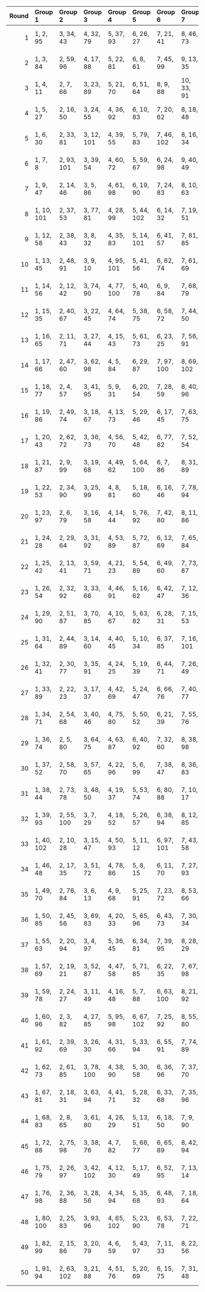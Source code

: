 |   Round | Group 1    | Group 2    | Group 3    | Group 4    | Group 5    | Group 6    | Group 7    | Group 8     | Group 9     | Group 10    | Group 11    | Group 12    | Group 13    | Group 14    | Group 15    | Group 16    | Group 17    | Group 18    | Group 19    | Group 20    | Group 21    | Group 22    | Group 23    | Group 24    | Group 25    | Group 26    | Group 27    | Group 28    | Group 29    | Group 30     | Group 31    | Group 32    | Group 33    | Group 34     |
|--------:|:-----------|:-----------|:-----------|:-----------|:-----------|:-----------|:-----------|:------------|:------------|:------------|:------------|:------------|:------------|:------------|:------------|:------------|:------------|:------------|:------------|:------------|:------------|:------------|:------------|:------------|:------------|:------------|:------------|:------------|:------------|:-------------|:------------|:------------|:------------|:-------------|
|       1 | 1, 2, 95   | 3, 34, 43  | 4, 32, 79  | 5, 37, 93  | 6, 26, 27  | 7, 21, 41  | 8, 46, 73  | 9, 28, 51   | 10, 70, 80  | 11, 44, 81  | 12, 64, 78  | 13, 50, 56  | 14, 85, 90  | 15, 60, 62  | 16, 31, 49  | 17, 65, 86  | 18, 92, 100 | 19, 22, 29  | 20, 25, 84  | 23, 39, 88  | 24, 69, 82  | 30, 91, 102 | 33, 48, 97  | 35, 59, 76  | 36, 47, 75  | 38, 55, 57  | 40, 83, 94  | 42, 58, 71  | 45, 68, 72  | 52, 74, 77   | 53, 61, 99  | 54, 66, 98  | 63, 67, 89  | 87, 96, 101  |
|       2 | 1, 3, 84   | 2, 59, 96  | 4, 17, 88  | 5, 22, 81  | 6, 8, 61   | 7, 45, 99  | 9, 13, 35  | 10, 24, 58  | 11, 32, 63  | 12, 44, 100 | 14, 18, 91  | 15, 28, 70  | 16, 26, 56  | 19, 54, 92  | 20, 23, 98  | 21, 82, 93  | 25, 50, 78  | 27, 57, 90  | 29, 40, 86  | 30, 66, 71  | 31, 36, 60  | 33, 42, 101 | 34, 69, 85  | 37, 76, 102 | 38, 46, 64  | 39, 51, 83  | 41, 47, 48  | 43, 79, 94  | 49, 80, 89  | 52, 72, 73   | 53, 67, 87  | 55, 74, 97  | 62, 77, 95  | 65, 68, 75   |
|       3 | 1, 4, 11   | 2, 7, 66   | 3, 23, 89  | 5, 21, 70  | 6, 51, 64  | 8, 9, 88   | 10, 33, 91 | 12, 73, 102 | 13, 31, 98  | 14, 61, 86  | 15, 30, 79  | 16, 25, 85  | 17, 41, 58  | 18, 29, 57  | 19, 75, 87  | 20, 37, 39  | 22, 65, 76  | 24, 40, 53  | 26, 63, 93  | 27, 50, 54  | 28, 55, 90  | 32, 38, 95  | 34, 56, 59  | 35, 43, 81  | 36, 48, 80  | 42, 44, 97  | 45, 49, 71  | 46, 60, 94  | 47, 68, 99  | 52, 62, 92   | 67, 72, 96  | 69, 78, 101 | 74, 82, 100 | 77, 83, 84   |
|       4 | 1, 5, 27   | 2, 16, 50  | 3, 24, 55  | 4, 36, 92  | 6, 10, 83  | 7, 20, 62  | 8, 18, 48  | 9, 80, 96   | 11, 46, 84  | 12, 15, 90  | 13, 74, 85  | 14, 73, 97  | 17, 42, 70  | 19, 49, 82  | 21, 32, 78  | 22, 58, 63  | 23, 28, 52  | 25, 34, 101 | 26, 61, 77  | 29, 68, 102 | 30, 38, 56  | 31, 43, 75  | 33, 39, 40  | 35, 71, 86  | 37, 91, 99  | 41, 72, 81  | 44, 64, 65  | 45, 59, 79  | 47, 66, 89  | 51, 88, 94   | 53, 98, 100 | 54, 69, 87  | 57, 60, 67  | 76, 93, 95   |
|       5 | 1, 6, 30   | 2, 33, 81  | 3, 12, 101 | 4, 39, 55  | 5, 79, 83  | 7, 46, 102 | 8, 16, 34  | 9, 21, 53   | 10, 56, 99  | 11, 17, 18  | 13, 49, 64  | 14, 70, 82  | 15, 69, 77  | 19, 50, 59  | 20, 48, 95  | 22, 42, 43  | 23, 37, 57  | 24, 62, 89  | 25, 44, 67  | 26, 86, 96  | 27, 60, 97  | 28, 80, 94  | 29, 66, 72  | 31, 76, 78  | 32, 47, 65  | 35, 38, 45  | 36, 41, 100 | 40, 85, 98  | 51, 75, 92  | 52, 63, 91   | 54, 71, 73  | 58, 74, 87  | 61, 84, 88  | 68, 90, 93   |
|       6 | 1, 7, 8    | 2, 93, 101 | 3, 39, 54  | 4, 60, 72  | 5, 59, 67  | 6, 24, 98  | 9, 40, 49  | 10, 38, 85  | 11, 43, 99  | 12, 32, 33  | 13, 27, 47  | 14, 52, 79  | 15, 34, 57  | 16, 76, 86  | 17, 50, 87  | 18, 70, 84  | 19, 56, 62  | 20, 91, 96  | 21, 66, 68  | 22, 37, 55  | 23, 71, 92  | 25, 28, 35  | 26, 31, 90  | 29, 45, 94  | 30, 75, 88  | 36, 97, 102 | 41, 65, 82  | 42, 53, 81  | 44, 61, 63  | 46, 89, 100  | 48, 64, 77  | 51, 74, 78  | 58, 80, 83  | 69, 73, 95   |
|       7 | 1, 9, 47   | 2, 14, 46  | 3, 5, 86   | 4, 61, 98  | 6, 19, 90  | 7, 24, 83  | 8, 10, 63  | 11, 15, 37  | 12, 26, 60  | 13, 34, 65  | 16, 20, 93  | 17, 30, 72  | 18, 28, 58  | 21, 56, 94  | 22, 25, 100 | 23, 84, 95  | 27, 52, 80  | 29, 59, 92  | 31, 42, 88  | 32, 68, 73  | 33, 38, 62  | 35, 44, 101 | 36, 71, 87  | 39, 78, 102 | 40, 48, 66  | 41, 53, 85  | 43, 49, 50  | 45, 81, 96  | 51, 82, 91  | 54, 74, 75   | 55, 69, 89  | 57, 76, 99  | 64, 79, 97  | 67, 70, 77   |
|       8 | 1, 10, 101 | 2, 37, 53  | 3, 77, 81  | 4, 28, 99  | 5, 44, 102 | 6, 14, 32  | 7, 19, 51  | 8, 54, 97   | 9, 15, 16   | 11, 47, 62  | 12, 68, 80  | 13, 67, 75  | 17, 48, 57  | 18, 46, 93  | 20, 40, 41  | 21, 35, 55  | 22, 60, 87  | 23, 42, 65  | 24, 84, 94  | 25, 58, 95  | 26, 78, 92  | 27, 64, 70  | 29, 74, 76  | 30, 45, 63  | 31, 79, 100 | 33, 36, 43  | 34, 39, 98  | 38, 83, 96  | 49, 73, 90  | 50, 61, 89   | 52, 69, 71  | 56, 72, 85  | 59, 82, 86  | 66, 88, 91   |
|       9 | 1, 12, 58  | 2, 38, 43  | 3, 8, 32   | 4, 35, 83  | 5, 14, 101 | 6, 41, 57  | 7, 81, 85  | 9, 48, 102  | 10, 18, 36  | 11, 23, 55  | 13, 19, 20  | 15, 51, 66  | 16, 72, 84  | 17, 71, 79  | 21, 52, 61  | 22, 50, 97  | 24, 44, 45  | 25, 39, 59  | 26, 64, 91  | 27, 46, 69  | 28, 88, 98  | 29, 62, 99  | 30, 82, 96  | 31, 68, 74  | 33, 78, 80  | 34, 49, 67  | 37, 40, 47  | 42, 87, 100 | 53, 77, 94  | 54, 65, 93   | 56, 73, 75  | 60, 76, 89  | 63, 86, 90  | 70, 92, 95   |
|      10 | 1, 13, 45  | 2, 48, 91  | 3, 9, 10   | 4, 95, 101 | 5, 41, 56  | 6, 62, 74  | 7, 61, 69  | 8, 26, 100  | 11, 42, 51  | 12, 40, 87  | 14, 34, 35  | 15, 29, 49  | 16, 54, 81  | 17, 36, 59  | 18, 78, 88  | 19, 52, 89  | 20, 72, 86  | 21, 58, 64  | 22, 93, 98  | 23, 68, 70  | 24, 39, 57  | 25, 73, 94  | 27, 30, 37  | 28, 33, 92  | 31, 47, 96  | 32, 77, 90  | 38, 99, 102 | 43, 67, 84  | 44, 55, 83  | 46, 63, 65   | 50, 66, 79  | 53, 76, 80  | 60, 82, 85  | 71, 75, 97   |
|      11 | 1, 14, 56  | 2, 12, 42  | 3, 74, 90  | 4, 77, 100 | 5, 40, 78  | 6, 9, 84   | 7, 68, 79  | 8, 67, 91   | 10, 44, 96  | 11, 36, 64  | 13, 43, 76  | 15, 26, 72  | 16, 52, 57  | 17, 22, 46  | 18, 49, 97  | 19, 28, 101 | 20, 55, 71  | 21, 95, 99  | 23, 62, 102 | 24, 32, 50  | 25, 37, 69  | 27, 33, 34  | 29, 65, 80  | 30, 86, 98  | 31, 85, 93  | 35, 66, 75  | 38, 58, 59  | 39, 53, 73  | 41, 60, 83  | 45, 82, 88   | 47, 92, 94  | 48, 63, 81  | 51, 54, 61  | 70, 87, 89   |
|      12 | 1, 15, 35  | 2, 40, 67  | 3, 22, 45  | 4, 64, 74  | 5, 38, 75  | 6, 58, 72  | 7, 44, 50  | 8, 79, 84   | 9, 54, 56   | 10, 25, 43  | 11, 59, 80  | 12, 86, 94  | 13, 16, 23  | 14, 19, 78  | 17, 33, 82  | 18, 63, 76  | 20, 21, 100 | 24, 85, 102 | 26, 73, 98  | 27, 42, 91  | 28, 37, 97  | 29, 53, 70  | 30, 41, 69  | 31, 87, 99  | 32, 49, 51  | 34, 77, 88  | 36, 52, 65  | 39, 62, 66  | 46, 68, 71  | 47, 55, 93   | 48, 60, 92  | 57, 61, 83  | 81, 90, 101 | 89, 95, 96   |
|      13 | 1, 16, 65  | 2, 11, 71  | 3, 27, 44  | 4, 15, 43  | 5, 61, 73  | 6, 23, 25  | 7, 56, 91  | 8, 51, 62   | 9, 75, 89   | 10, 26, 39  | 12, 49, 79  | 13, 36, 40  | 14, 41, 76  | 17, 84, 99  | 18, 24, 81  | 19, 77, 96  | 20, 42, 45  | 21, 29, 67  | 22, 34, 66  | 28, 30, 83  | 31, 35, 57  | 32, 46, 80  | 33, 54, 85  | 37, 50, 92  | 38, 48, 78  | 47, 72, 100 | 52, 88, 93  | 53, 58, 82  | 55, 64, 101 | 59, 98, 102  | 60, 68, 86  | 63, 69, 70  | 74, 94, 95  | 87, 90, 97   |
|      14 | 1, 17, 66  | 2, 47, 60  | 3, 62, 98  | 4, 5, 84   | 6, 29, 87  | 7, 97, 100 | 8, 69, 102 | 9, 27, 94   | 10, 57, 82  | 11, 26, 75  | 12, 21, 81  | 13, 37, 54  | 14, 25, 53  | 15, 71, 83  | 16, 33, 35  | 18, 61, 72  | 19, 85, 99  | 20, 36, 49  | 22, 59, 89  | 23, 46, 50  | 24, 51, 86  | 28, 34, 91  | 30, 52, 55  | 31, 39, 77  | 32, 44, 76  | 38, 40, 93  | 41, 45, 67  | 42, 56, 90  | 43, 64, 95  | 48, 58, 88   | 63, 68, 92  | 65, 74, 101 | 70, 78, 96  | 73, 79, 80   |
|      15 | 1, 18, 77  | 2, 4, 57   | 3, 41, 95  | 5, 9, 31   | 6, 20, 54  | 7, 28, 59  | 8, 40, 96  | 10, 14, 87  | 11, 24, 66  | 12, 22, 52  | 13, 84, 100 | 15, 50, 88  | 16, 19, 94  | 17, 78, 89  | 21, 46, 74  | 23, 53, 86  | 25, 36, 82  | 26, 62, 67  | 27, 32, 56  | 29, 38, 101 | 30, 65, 81  | 33, 72, 102 | 34, 42, 60  | 35, 47, 79  | 37, 43, 44  | 39, 75, 90  | 45, 76, 85  | 48, 68, 69  | 49, 63, 83  | 51, 70, 93   | 55, 92, 98  | 58, 73, 91  | 61, 64, 71  | 80, 97, 99   |
|      16 | 1, 19, 86  | 2, 49, 74  | 3, 18, 67  | 4, 13, 73  | 5, 29, 46  | 6, 17, 45  | 7, 63, 75  | 8, 25, 27   | 9, 58, 93   | 10, 53, 64  | 11, 77, 91  | 12, 28, 41  | 14, 51, 81  | 15, 38, 42  | 16, 43, 78  | 20, 26, 83  | 21, 79, 98  | 22, 44, 47  | 23, 31, 69  | 24, 36, 68  | 30, 32, 85  | 33, 37, 59  | 34, 48, 82  | 35, 56, 87  | 39, 52, 94  | 40, 50, 80  | 54, 90, 95  | 55, 60, 84  | 57, 66, 101 | 61, 100, 102 | 62, 70, 88  | 65, 71, 72  | 76, 96, 97  | 89, 92, 99   |
|      17 | 1, 20, 43  | 2, 62, 72  | 3, 36, 73  | 4, 56, 70  | 5, 42, 48  | 6, 77, 82  | 7, 52, 54  | 8, 23, 41   | 9, 57, 78   | 10, 84, 92  | 11, 14, 21  | 12, 17, 76  | 13, 33, 99  | 15, 31, 80  | 16, 61, 74  | 18, 19, 98  | 22, 83, 102 | 24, 71, 96  | 25, 40, 89  | 26, 35, 95  | 27, 51, 68  | 28, 39, 67  | 29, 85, 97  | 30, 47, 49  | 32, 75, 86  | 34, 50, 63  | 37, 60, 64  | 38, 65, 100 | 44, 66, 69  | 45, 53, 91   | 46, 58, 90  | 55, 59, 81  | 79, 88, 101 | 87, 93, 94   |
|      18 | 1, 21, 87  | 2, 9, 99   | 3, 19, 68  | 4, 49, 62  | 5, 64, 100 | 6, 7, 86   | 8, 31, 89  | 10, 71, 102 | 11, 29, 96  | 12, 59, 84  | 13, 28, 77  | 14, 23, 83  | 15, 39, 56  | 16, 27, 55  | 17, 73, 85  | 18, 35, 37  | 20, 63, 74  | 22, 38, 51  | 24, 61, 91  | 25, 48, 52  | 26, 53, 88  | 30, 36, 93  | 32, 54, 57  | 33, 41, 79  | 34, 46, 78  | 40, 42, 95  | 43, 47, 69  | 44, 58, 92  | 45, 66, 97  | 50, 60, 90   | 65, 70, 94  | 67, 76, 101 | 72, 80, 98  | 75, 81, 82   |
|      19 | 1, 22, 53  | 2, 34, 90  | 3, 25, 99  | 4, 8, 81   | 5, 18, 60  | 6, 16, 46  | 7, 78, 94  | 9, 44, 82   | 10, 13, 88  | 11, 72, 83  | 12, 71, 95  | 14, 48, 100 | 15, 40, 68  | 17, 47, 80  | 19, 30, 76  | 20, 56, 61  | 21, 26, 50  | 23, 32, 101 | 24, 59, 75  | 27, 66, 102 | 28, 36, 54  | 29, 41, 73  | 31, 37, 38  | 33, 69, 84  | 35, 89, 97  | 39, 70, 79  | 42, 62, 63  | 43, 57, 77  | 45, 64, 87  | 49, 86, 92   | 51, 96, 98  | 52, 67, 85  | 55, 58, 65  | 74, 91, 93   |
|      20 | 1, 23, 97  | 2, 6, 79   | 3, 16, 58  | 4, 14, 44  | 5, 76, 92  | 7, 42, 80  | 8, 11, 86  | 9, 70, 81   | 10, 69, 93  | 12, 46, 98  | 13, 38, 66  | 15, 45, 78  | 17, 28, 74  | 18, 54, 59  | 19, 24, 48  | 20, 51, 99  | 21, 30, 101 | 22, 57, 73  | 25, 64, 102 | 26, 34, 52  | 27, 39, 71  | 29, 35, 36  | 31, 67, 82  | 32, 88, 100 | 33, 87, 95  | 37, 68, 77  | 40, 60, 61  | 41, 55, 75  | 43, 62, 85  | 47, 84, 90   | 49, 94, 96  | 50, 65, 83  | 53, 56, 63  | 72, 89, 91   |
|      21 | 1, 24, 28  | 2, 29, 64  | 3, 31, 92  | 4, 53, 89  | 5, 72, 87  | 6, 12, 69  | 7, 65, 84  | 8, 30, 33   | 9, 17, 55   | 10, 22, 54  | 11, 13, 94  | 14, 27, 98  | 15, 32, 91  | 16, 18, 71  | 19, 23, 45  | 20, 34, 68  | 21, 42, 73  | 25, 38, 80  | 26, 36, 66  | 35, 60, 88  | 37, 67, 100 | 39, 50, 96  | 40, 76, 81  | 41, 46, 70  | 43, 52, 101 | 44, 79, 95  | 47, 86, 102 | 48, 56, 74  | 49, 61, 93  | 51, 57, 58   | 59, 90, 99  | 62, 82, 83  | 63, 77, 97  | 75, 78, 85   |
|      22 | 1, 25, 42  | 2, 13, 41  | 3, 59, 71  | 4, 21, 23  | 5, 54, 89  | 6, 49, 60  | 7, 73, 87  | 8, 24, 37   | 9, 69, 100  | 10, 47, 77  | 11, 34, 38  | 12, 39, 74  | 14, 63, 99  | 15, 82, 97  | 16, 22, 79  | 17, 75, 94  | 18, 40, 43  | 19, 27, 65  | 20, 32, 64  | 26, 28, 81  | 29, 33, 55  | 30, 44, 78  | 31, 52, 83  | 35, 48, 90  | 36, 46, 76  | 45, 70, 98  | 50, 86, 91  | 51, 56, 80  | 53, 62, 101 | 57, 96, 102  | 58, 66, 84  | 61, 67, 68  | 72, 92, 93  | 85, 88, 95   |
|      23 | 1, 26, 54  | 2, 32, 92  | 3, 33, 66  | 4, 46, 91  | 5, 16, 62  | 6, 42, 47  | 7, 12, 36  | 8, 39, 87   | 9, 18, 101  | 10, 45, 61  | 11, 85, 89  | 13, 52, 102 | 14, 22, 40  | 15, 27, 59  | 17, 23, 24  | 19, 55, 70  | 20, 76, 88  | 21, 75, 83  | 25, 56, 65  | 28, 48, 49  | 29, 43, 63  | 30, 68, 95  | 31, 50, 73  | 34, 86, 100 | 35, 72, 78  | 37, 82, 84  | 38, 53, 71  | 41, 44, 51  | 57, 81, 98  | 58, 69, 97   | 60, 77, 79  | 64, 80, 93  | 67, 90, 94  | 74, 96, 99   |
|      24 | 1, 29, 90  | 2, 51, 87  | 3, 70, 85  | 4, 10, 67  | 5, 63, 82  | 6, 28, 31  | 7, 15, 53  | 8, 20, 52   | 9, 11, 92   | 12, 25, 96  | 13, 30, 89  | 14, 16, 69  | 17, 21, 43  | 18, 32, 66  | 19, 40, 71  | 22, 26, 99  | 23, 36, 78  | 24, 34, 64  | 27, 62, 100 | 33, 58, 86  | 35, 65, 98  | 37, 48, 94  | 38, 74, 79  | 39, 44, 68  | 41, 50, 101 | 42, 77, 93  | 45, 84, 102 | 46, 54, 72  | 47, 59, 91  | 49, 55, 56   | 57, 88, 97  | 60, 80, 81  | 61, 75, 95  | 73, 76, 83   |
|      25 | 1, 31, 64  | 2, 44, 89  | 3, 14, 60  | 4, 40, 45  | 5, 10, 34  | 6, 37, 85  | 7, 16, 101 | 8, 43, 59   | 9, 83, 87   | 11, 50, 102 | 12, 20, 38  | 13, 25, 57  | 15, 21, 22  | 17, 53, 68  | 18, 74, 86  | 19, 73, 81  | 23, 54, 63  | 24, 52, 99  | 26, 46, 47  | 27, 41, 61  | 28, 66, 93  | 29, 48, 71  | 30, 90, 100 | 32, 84, 98  | 33, 70, 76  | 35, 80, 82  | 36, 51, 69  | 39, 42, 49  | 55, 79, 96  | 56, 67, 95   | 58, 75, 77  | 62, 78, 91  | 65, 88, 92  | 72, 94, 97   |
|      26 | 1, 32, 41  | 2, 30, 77  | 3, 35, 91  | 4, 24, 25  | 5, 19, 39  | 6, 44, 71  | 7, 26, 49  | 8, 68, 78   | 9, 42, 79   | 10, 62, 76  | 11, 48, 54  | 12, 83, 88  | 13, 58, 60  | 14, 29, 47  | 15, 63, 84  | 16, 90, 98  | 17, 20, 27  | 18, 23, 82  | 21, 37, 86  | 22, 67, 80  | 28, 89, 102 | 31, 46, 95  | 33, 57, 74  | 34, 45, 73  | 36, 53, 55  | 38, 81, 92  | 40, 56, 69  | 43, 66, 70  | 50, 72, 75  | 51, 59, 97   | 52, 64, 96  | 61, 65, 87  | 85, 94, 101 | 93, 99, 100  |
|      27 | 1, 33, 89  | 2, 22, 23  | 3, 17, 37  | 4, 42, 69  | 5, 24, 47  | 6, 66, 76  | 7, 40, 77  | 8, 60, 74   | 9, 46, 52   | 10, 81, 86  | 11, 56, 58  | 12, 27, 45  | 13, 61, 82  | 14, 88, 96  | 15, 18, 25  | 16, 21, 80  | 19, 35, 84  | 20, 65, 78  | 26, 87, 102 | 28, 75, 100 | 29, 44, 93  | 30, 39, 99  | 31, 55, 72  | 32, 43, 71  | 34, 51, 53  | 36, 79, 90  | 38, 54, 67  | 41, 64, 68  | 48, 70, 73  | 49, 57, 95   | 50, 62, 94  | 59, 63, 85  | 83, 92, 101 | 91, 97, 98   |
|      28 | 1, 34, 71  | 2, 54, 68  | 3, 40, 46  | 4, 75, 80  | 5, 50, 52  | 6, 21, 39  | 7, 55, 76  | 8, 82, 90   | 9, 12, 19   | 10, 15, 74  | 11, 31, 97  | 13, 29, 78  | 14, 59, 72  | 16, 17, 96  | 18, 41, 99  | 20, 81, 102 | 22, 69, 94  | 23, 38, 87  | 24, 33, 93  | 25, 49, 66  | 26, 37, 65  | 27, 83, 95  | 28, 45, 47  | 30, 73, 84  | 32, 48, 61  | 35, 58, 62  | 36, 63, 98  | 42, 64, 67  | 43, 51, 89  | 44, 56, 88   | 53, 57, 79  | 60, 70, 100 | 77, 86, 101 | 85, 91, 92   |
|      29 | 1, 36, 74  | 2, 5, 80   | 3, 64, 75  | 4, 63, 87  | 6, 40, 92  | 7, 32, 60  | 8, 38, 98  | 9, 39, 72   | 10, 52, 97  | 11, 22, 68  | 12, 48, 53  | 13, 18, 42  | 14, 45, 93  | 15, 24, 101 | 16, 51, 67  | 17, 91, 95  | 19, 58, 102 | 20, 28, 46  | 21, 33, 65  | 23, 29, 30  | 25, 61, 76  | 26, 82, 94  | 27, 81, 89  | 31, 62, 71  | 34, 54, 55  | 35, 49, 69  | 37, 56, 79  | 41, 78, 84  | 43, 88, 90  | 44, 59, 77   | 47, 50, 57  | 66, 83, 85  | 70, 86, 99  | 73, 96, 100  |
|      30 | 1, 37, 52  | 2, 58, 70  | 3, 57, 65  | 4, 22, 96  | 5, 6, 99   | 7, 38, 47  | 8, 36, 83  | 9, 41, 97   | 10, 30, 31  | 11, 25, 45  | 12, 50, 77  | 13, 32, 55  | 14, 74, 84  | 15, 48, 85  | 16, 68, 82  | 17, 54, 60  | 18, 89, 94  | 19, 64, 66  | 20, 35, 53  | 21, 69, 90  | 23, 26, 33  | 24, 29, 88  | 27, 43, 92  | 28, 73, 86  | 34, 95, 102 | 39, 63, 80  | 40, 51, 79  | 42, 59, 61  | 44, 87, 98  | 46, 62, 75   | 49, 72, 76  | 56, 78, 81  | 67, 71, 93  | 91, 100, 101 |
|      31 | 1, 38, 44  | 2, 73, 78  | 3, 48, 50  | 4, 19, 37  | 5, 53, 74  | 6, 80, 88  | 7, 10, 17  | 8, 13, 72   | 9, 29, 95   | 11, 27, 76  | 12, 57, 70  | 14, 15, 94  | 16, 39, 97  | 18, 79, 102 | 20, 67, 92  | 21, 36, 85  | 22, 31, 91  | 23, 47, 64  | 24, 35, 63  | 25, 81, 93  | 26, 43, 45  | 28, 71, 82  | 30, 46, 59  | 32, 69, 99  | 33, 56, 60  | 34, 61, 96  | 40, 62, 65  | 41, 49, 87  | 42, 54, 86  | 51, 55, 77   | 52, 66, 100 | 58, 68, 98  | 75, 84, 101 | 83, 89, 90   |
|      32 | 1, 39, 93  | 2, 55, 100 | 3, 7, 29   | 4, 18, 52  | 5, 26, 57  | 6, 38, 94  | 8, 12, 85  | 9, 22, 64   | 10, 20, 50  | 11, 82, 98  | 13, 48, 86  | 14, 17, 92  | 15, 76, 87  | 16, 75, 99  | 19, 44, 72  | 21, 51, 84  | 23, 34, 80  | 24, 60, 65  | 25, 30, 54  | 27, 36, 101 | 28, 63, 79  | 31, 70, 102 | 32, 40, 58  | 33, 45, 77  | 35, 41, 42  | 37, 73, 88  | 43, 74, 83  | 46, 66, 67  | 47, 61, 81  | 49, 68, 91   | 53, 90, 96  | 56, 71, 89  | 59, 62, 69  | 78, 95, 97   |
|      33 | 1, 40, 102 | 2, 10, 28  | 3, 15, 47  | 4, 50, 93  | 5, 11, 12  | 6, 97, 101 | 7, 43, 58  | 8, 64, 76   | 9, 63, 71   | 13, 44, 53  | 14, 42, 89  | 16, 36, 37  | 17, 31, 51  | 18, 56, 83  | 19, 38, 61  | 20, 80, 90  | 21, 54, 91  | 22, 74, 88  | 23, 60, 66  | 24, 95, 100 | 25, 70, 72  | 26, 41, 59  | 27, 75, 96  | 29, 32, 39  | 30, 35, 94  | 33, 49, 98  | 34, 79, 92  | 45, 69, 86  | 46, 57, 85  | 48, 65, 67   | 52, 68, 81  | 55, 78, 82  | 62, 84, 87  | 73, 77, 99   |
|      34 | 1, 46, 48  | 2, 17, 35  | 3, 51, 72  | 4, 78, 86  | 5, 8, 15   | 6, 11, 70  | 7, 27, 93  | 9, 25, 74   | 10, 55, 68  | 12, 13, 92  | 14, 37, 95  | 16, 77, 102 | 18, 65, 90  | 19, 34, 83  | 20, 29, 89  | 21, 45, 62  | 22, 33, 61  | 23, 79, 91  | 24, 41, 43  | 26, 69, 80  | 28, 44, 57  | 30, 67, 97  | 31, 54, 58  | 32, 59, 94  | 36, 42, 99  | 38, 60, 63  | 39, 47, 85  | 40, 52, 84  | 49, 53, 75  | 50, 64, 98   | 56, 66, 96  | 71, 76, 100 | 73, 82, 101 | 81, 87, 88   |
|      35 | 1, 49, 70  | 2, 76, 84  | 3, 6, 13   | 4, 9, 68   | 5, 25, 91  | 7, 23, 72  | 8, 53, 66  | 10, 11, 90  | 12, 35, 93  | 14, 75, 102 | 15, 33, 100 | 16, 63, 88  | 17, 32, 81  | 18, 27, 87  | 19, 43, 60  | 20, 31, 59  | 21, 77, 89  | 22, 39, 41  | 24, 67, 78  | 26, 42, 55  | 28, 65, 95  | 29, 52, 56  | 30, 57, 92  | 34, 40, 97  | 36, 58, 61  | 37, 45, 83  | 38, 50, 82  | 44, 46, 99  | 47, 51, 73  | 48, 62, 96   | 54, 64, 94  | 69, 74, 98  | 71, 80, 101 | 79, 85, 86   |
|      36 | 1, 50, 85  | 2, 45, 56  | 3, 69, 83  | 4, 20, 33  | 5, 65, 96  | 6, 43, 73  | 7, 30, 34  | 8, 35, 70   | 9, 37, 98   | 10, 59, 95  | 11, 78, 93  | 12, 18, 75  | 13, 71, 90  | 14, 36, 39  | 15, 23, 61  | 16, 28, 60  | 17, 19, 100 | 21, 38, 97  | 22, 24, 77  | 25, 29, 51  | 26, 40, 74  | 27, 48, 79  | 31, 44, 86  | 32, 42, 72  | 41, 66, 94  | 46, 82, 87  | 47, 52, 76  | 49, 58, 101 | 53, 92, 102 | 54, 62, 80   | 55, 67, 99  | 57, 63, 64  | 68, 88, 89  | 81, 84, 91   |
|      37 | 1, 55, 63  | 2, 20, 94  | 3, 4, 97   | 5, 36, 45  | 6, 34, 81  | 7, 39, 95  | 8, 28, 29  | 9, 23, 43   | 10, 48, 75  | 11, 30, 53  | 12, 72, 82  | 13, 46, 83  | 14, 66, 80  | 15, 52, 58  | 16, 87, 92  | 17, 62, 64  | 18, 33, 51  | 19, 67, 88  | 21, 24, 31  | 22, 27, 86  | 25, 41, 90  | 26, 71, 84  | 32, 93, 102 | 35, 50, 99  | 37, 61, 78  | 38, 49, 77  | 40, 57, 59  | 42, 85, 96  | 44, 60, 73  | 47, 70, 74   | 54, 76, 79  | 56, 68, 100 | 65, 69, 91  | 89, 98, 101  |
|      38 | 1, 57, 69  | 2, 19, 21  | 3, 52, 87  | 4, 47, 58  | 5, 71, 85  | 6, 22, 35  | 7, 67, 98  | 8, 45, 75   | 9, 32, 36   | 10, 37, 72  | 11, 39, 100 | 12, 61, 97  | 13, 80, 95  | 14, 20, 77  | 15, 73, 92  | 16, 38, 41  | 17, 25, 63  | 18, 30, 62  | 23, 40, 99  | 24, 26, 79  | 27, 31, 53  | 28, 42, 76  | 29, 50, 81  | 33, 46, 88  | 34, 44, 74  | 43, 68, 96  | 48, 84, 89  | 49, 54, 78  | 51, 60, 101 | 55, 94, 102  | 56, 64, 82  | 59, 65, 66  | 70, 90, 91  | 83, 86, 93   |
|      39 | 1, 59, 78  | 2, 24, 27  | 3, 11, 49  | 4, 16, 48  | 5, 7, 88   | 6, 63, 100 | 8, 21, 92  | 9, 26, 85   | 10, 12, 65  | 13, 17, 39  | 14, 28, 62  | 15, 36, 67  | 18, 22, 95  | 19, 32, 74  | 20, 30, 60  | 23, 58, 96  | 25, 86, 97  | 29, 54, 82  | 31, 61, 94  | 33, 44, 90  | 34, 70, 75  | 35, 40, 64  | 37, 46, 101 | 38, 73, 89  | 41, 80, 102 | 42, 50, 68  | 43, 55, 87  | 45, 51, 52  | 47, 83, 98  | 53, 84, 93   | 56, 76, 77  | 57, 71, 91  | 66, 81, 99  | 69, 72, 79   |
|      40 | 1, 60, 96  | 2, 3, 82   | 4, 27, 85  | 5, 95, 98  | 6, 67, 102 | 7, 25, 92  | 8, 55, 80  | 9, 24, 73   | 10, 19, 79  | 11, 35, 52  | 12, 23, 51  | 13, 69, 81  | 14, 31, 33  | 15, 64, 99  | 16, 59, 70  | 17, 83, 97  | 18, 34, 47  | 20, 57, 87  | 21, 44, 48  | 22, 49, 84  | 26, 32, 89  | 28, 50, 53  | 29, 37, 75  | 30, 42, 74  | 36, 38, 91  | 39, 43, 65  | 40, 54, 88  | 41, 62, 93  | 45, 58, 100 | 46, 56, 86   | 61, 66, 90  | 63, 72, 101 | 68, 76, 94  | 71, 77, 78   |
|      41 | 1, 61, 92  | 2, 39, 69  | 3, 26, 30  | 4, 31, 66  | 5, 33, 94  | 6, 55, 91  | 7, 74, 89  | 8, 14, 71   | 9, 67, 86   | 10, 32, 35  | 11, 19, 57  | 12, 24, 56  | 13, 15, 96  | 16, 29, 100 | 17, 34, 93  | 18, 20, 73  | 21, 25, 47  | 22, 36, 70  | 23, 44, 75  | 27, 40, 82  | 28, 38, 68  | 37, 62, 90  | 41, 52, 98  | 42, 78, 83  | 43, 48, 72  | 45, 54, 101 | 46, 81, 97  | 49, 88, 102 | 50, 58, 76  | 51, 63, 95   | 53, 59, 60  | 64, 84, 85  | 65, 79, 99  | 77, 80, 87   |
|      42 | 1, 62, 73  | 2, 61, 85  | 3, 78, 100 | 4, 38, 90  | 5, 30, 58  | 6, 36, 96  | 7, 37, 70  | 8, 50, 95   | 9, 20, 66   | 10, 46, 51  | 11, 16, 40  | 12, 43, 91  | 13, 22, 101 | 14, 49, 65  | 15, 89, 93  | 17, 56, 102 | 18, 26, 44  | 19, 31, 63  | 21, 27, 28  | 23, 59, 74  | 24, 80, 92  | 25, 79, 87  | 29, 60, 69  | 32, 52, 53  | 33, 47, 67  | 34, 72, 99  | 35, 54, 77  | 39, 76, 82  | 41, 86, 88  | 42, 57, 75   | 45, 48, 55  | 64, 81, 83  | 68, 84, 97  | 71, 94, 98   |
|      43 | 1, 67, 81  | 2, 18, 31  | 3, 63, 94  | 4, 41, 71  | 5, 28, 32  | 6, 33, 68  | 7, 35, 96  | 8, 57, 93   | 9, 76, 91   | 10, 16, 73  | 11, 69, 88  | 12, 34, 37  | 13, 21, 59  | 14, 26, 58  | 15, 17, 98  | 19, 36, 95  | 20, 22, 75  | 23, 27, 49  | 24, 38, 72  | 25, 46, 77  | 29, 42, 84  | 30, 40, 70  | 39, 64, 92  | 43, 54, 100 | 44, 80, 85  | 45, 50, 74  | 47, 56, 101 | 48, 83, 99  | 51, 90, 102 | 52, 60, 78   | 53, 65, 97  | 55, 61, 62  | 66, 86, 87  | 79, 82, 89   |
|      44 | 1, 68, 83  | 2, 8, 65   | 3, 61, 80  | 4, 26, 29  | 5, 13, 51  | 6, 18, 50  | 7, 9, 90   | 10, 23, 94  | 11, 28, 87  | 12, 14, 67  | 15, 19, 41  | 16, 30, 64  | 17, 38, 69  | 20, 24, 97  | 21, 34, 76  | 22, 32, 62  | 25, 60, 98  | 27, 88, 99  | 31, 56, 84  | 33, 63, 96  | 35, 46, 92  | 36, 72, 77  | 37, 42, 66  | 39, 48, 101 | 40, 75, 91  | 43, 82, 102 | 44, 52, 70  | 45, 57, 89  | 47, 53, 54  | 49, 85, 100  | 55, 86, 95  | 58, 78, 79  | 59, 73, 93  | 71, 74, 81   |
|      45 | 1, 72, 88  | 2, 75, 98  | 3, 38, 76  | 4, 7, 82   | 5, 66, 77  | 6, 65, 89  | 8, 42, 94  | 9, 34, 62   | 10, 40, 100 | 11, 41, 74  | 12, 54, 99  | 13, 24, 70  | 14, 50, 55  | 15, 20, 44  | 16, 47, 95  | 17, 26, 101 | 18, 53, 69  | 19, 93, 97  | 21, 60, 102 | 22, 30, 48  | 23, 35, 67  | 25, 31, 32  | 27, 63, 78  | 28, 84, 96  | 29, 83, 91  | 33, 64, 73  | 36, 56, 57  | 37, 51, 71  | 39, 58, 81  | 43, 80, 86   | 45, 90, 92  | 46, 61, 79  | 49, 52, 59  | 68, 85, 87   |
|      46 | 1, 75, 79  | 2, 26, 97  | 3, 42, 102 | 4, 12, 30  | 5, 17, 49  | 6, 52, 95  | 7, 13, 14  | 8, 99, 101  | 9, 45, 60   | 10, 66, 78  | 11, 65, 73  | 15, 46, 55  | 16, 44, 91  | 18, 38, 39  | 19, 33, 53  | 20, 58, 85  | 21, 40, 63  | 22, 82, 92  | 23, 56, 93  | 24, 76, 90  | 25, 62, 68  | 27, 72, 74  | 28, 43, 61  | 29, 77, 98  | 31, 34, 41  | 32, 37, 96  | 35, 51, 100 | 36, 81, 94  | 47, 71, 88  | 48, 59, 87   | 50, 67, 69  | 54, 70, 83  | 57, 80, 84  | 64, 86, 89   |
|      47 | 1, 76, 98  | 2, 36, 88  | 3, 28, 56  | 4, 34, 94  | 5, 35, 68  | 6, 48, 93  | 7, 18, 64  | 8, 44, 49   | 9, 14, 38   | 10, 41, 89  | 11, 20, 101 | 12, 47, 63  | 13, 87, 91  | 15, 54, 102 | 16, 24, 42  | 17, 29, 61  | 19, 25, 26  | 21, 57, 72  | 22, 78, 90  | 23, 77, 85  | 27, 58, 67  | 30, 50, 51  | 31, 45, 65  | 32, 70, 97  | 33, 52, 75  | 37, 74, 80  | 39, 84, 86  | 40, 55, 73  | 43, 46, 53  | 59, 83, 100  | 60, 71, 99  | 62, 79, 81  | 66, 82, 95  | 69, 92, 96   |
|      48 | 1, 80, 100 | 2, 25, 83  | 3, 93, 96  | 4, 65, 102 | 5, 23, 90  | 6, 53, 78  | 7, 22, 71  | 8, 17, 77   | 9, 33, 50   | 10, 21, 49  | 11, 67, 79  | 12, 29, 31  | 13, 62, 97  | 14, 57, 68  | 15, 81, 95  | 16, 32, 45  | 18, 55, 85  | 19, 42, 46  | 20, 47, 82  | 24, 30, 87  | 26, 48, 51  | 27, 35, 73  | 28, 40, 72  | 34, 36, 89  | 37, 41, 63  | 38, 52, 86  | 39, 60, 91  | 43, 56, 98  | 44, 54, 84  | 58, 94, 99   | 59, 64, 88  | 61, 70, 101 | 66, 74, 92  | 69, 75, 76   |
|      49 | 1, 82, 99  | 2, 15, 86  | 3, 20, 79  | 4, 6, 59   | 5, 43, 97  | 7, 11, 33  | 8, 22, 56  | 9, 30, 61   | 10, 42, 98  | 12, 16, 89  | 13, 26, 68  | 14, 24, 54  | 17, 52, 90  | 18, 21, 96  | 19, 80, 91  | 23, 48, 76  | 25, 55, 88  | 27, 38, 84  | 28, 64, 69  | 29, 34, 58  | 31, 40, 101 | 32, 67, 83  | 35, 74, 102 | 36, 44, 62  | 37, 49, 81  | 39, 45, 46  | 41, 77, 92  | 47, 78, 87  | 50, 70, 71  | 51, 65, 85   | 53, 72, 95  | 57, 94, 100 | 60, 75, 93  | 63, 66, 73   |
|      50 | 1, 91, 94  | 2, 63, 102 | 3, 21, 88  | 4, 51, 76  | 5, 20, 69  | 6, 15, 75  | 7, 31, 48  | 8, 19, 47   | 9, 65, 77   | 10, 27, 29  | 11, 60, 95  | 12, 55, 66  | 13, 79, 93  | 14, 30, 43  | 16, 53, 83  | 17, 40, 44  | 18, 45, 80  | 22, 28, 85  | 23, 81, 100 | 24, 46, 49  | 25, 33, 71  | 26, 38, 70  | 32, 34, 87  | 35, 39, 61  | 36, 50, 84  | 37, 58, 89  | 41, 54, 96  | 42, 52, 82  | 56, 92, 97  | 57, 62, 86   | 59, 68, 101 | 64, 72, 90  | 67, 73, 74  | 78, 98, 99   |